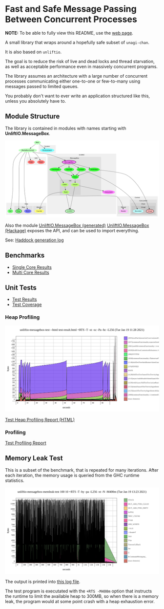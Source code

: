 # Fast and Safe Message Passing Between Concurrent Processes

**NOTE:** To be able to fully view this README, use the [web page](https://sheyll.github.io/unliftio-messagebox/).

A small library that wraps around a hopefully safe subset 
of `unagi-chan`.

It is also based on `unliftio`.

The goal is to reduce the risk of live and dead locks and 
thread starvation, as well as acceptable performance 
even in massively concurrent programs.

The library assumes an architecture with a large number 
of concurrent processes communicating either one-to-one or
few-to-many using messages passed to limited queues.

You probably don't want to ever write an application structured
like this, unless you absolutely have to.
## Module Structure

The library is contained in modules with names starting with 
**UnliftIO.MessageBox**.

![Module Structure](./generated-reports/module-graph/module-graph.png)

Also the module 
[UnliftIO.MessageBox (generated)](./generated-reports/haddock-report/unliftio-messagebox/index.html)
[UnliftIO.MessageBox (Hackage)](http://hackage.haskell.org/package/unliftio-messagebox/docs/UnliftIO-MessageBox.html)
exposes the API, and can be used to import everything.

See: [Haddock generation log](./generated-reports/haddock-report/build.log)

## Benchmarks

* [Single Core Results](./generated-reports/benchmark-report/benchmark-1-CORES.html)
* [Multi Core Results](./generated-reports/benchmark-report/benchmark-ALL-CORES.html)

## Unit Tests

* [Test Results](./generated-reports/test-profiling-report/test-result.html)
* [Test Coverage](./generated-reports/test-coverage-report/hpc_index.html)
### Heap Profiling

![Test Heap Profiling Report](./generated-reports/test-profiling-report/unliftio-messagebox-test.svg)

[Test Heap Profiling Report (HTML)](./generated-reports/test-profiling-report/unliftio-messagebox-test.html)
### Profiling

[Test Profiling Report](./generated-reports/test-profiling-report/unliftio-messagebox-test.prof)

## Memory Leak Test 

This is a subset of the benchmark, that is repeated for many iterations.
After each iteration, the memory usage is queried from the GHC runtime 
statistics.

![Memleak Test Heap Profiling Report](./generated-reports/memleak-test-report/unliftio-messagebox-memleak-test.svg)

The output is printed into [this log file](./generated-reports/memleak-test-report/memleak-test.log).

The test program is executated with the `+RTS -M400m` option that instructs
the runtime to limit the available heap to 300MB, so when there is a memory
leak, the program would at some point crash with a heap exhaustion error.
